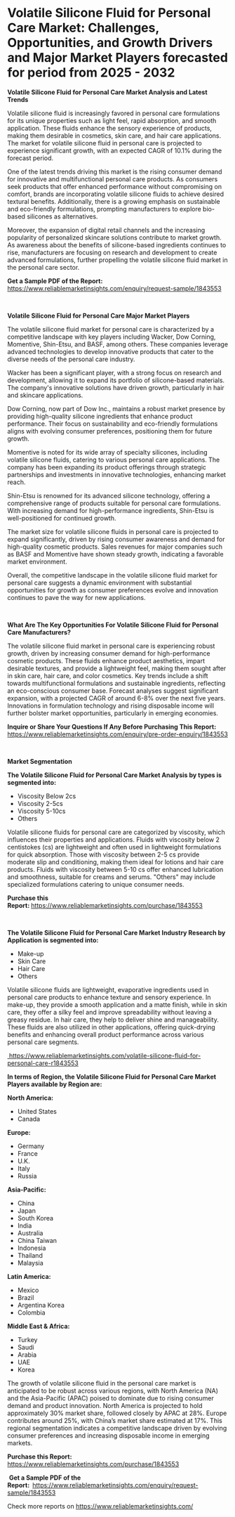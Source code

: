 <p><h1>Volatile Silicone Fluid for Personal Care Market: Challenges, Opportunities, and Growth Drivers and Major Market Players forecasted for period from 2025 - 2032</h1></p><p><strong>Volatile Silicone Fluid for Personal Care Market Analysis and Latest Trends</strong></p>
<p><p>Volatile silicone fluid is increasingly favored in personal care formulations for its unique properties such as light feel, rapid absorption, and smooth application. These fluids enhance the sensory experience of products, making them desirable in cosmetics, skin care, and hair care applications. The market for volatile silicone fluid in personal care is projected to experience significant growth, with an expected CAGR of 10.1% during the forecast period. </p><p>One of the latest trends driving this market is the rising consumer demand for innovative and multifunctional personal care products. As consumers seek products that offer enhanced performance without compromising on comfort, brands are incorporating volatile silicone fluids to achieve desired textural benefits. Additionally, there is a growing emphasis on sustainable and eco-friendly formulations, prompting manufacturers to explore bio-based silicones as alternatives.</p><p>Moreover, the expansion of digital retail channels and the increasing popularity of personalized skincare solutions contribute to market growth. As awareness about the benefits of silicone-based ingredients continues to rise, manufacturers are focusing on research and development to create advanced formulations, further propelling the volatile silicone fluid market in the personal care sector.</p></p>
<p><strong>Get a Sample PDF of the Report:&nbsp;</strong> <a href="https://www.reliablemarketinsights.com/enquiry/request-sample/1843553?utm_campaign=2888&utm_medium=2&utm_source=Github&utm_content=ia&utm_term=03042025&utm_id=volatile-silicone-fluid-for-personal-care">https://www.reliablemarketinsights.com/enquiry/request-sample/1843553</a></p>
<p>&nbsp;</p>
<p><strong>Volatile Silicone Fluid for Personal Care Major Market Players</strong></p>
<p><p>The volatile silicone fluid market for personal care is characterized by a competitive landscape with key players including Wacker, Dow Corning, Momentive, Shin-Etsu, and BASF, among others. These companies leverage advanced technologies to develop innovative products that cater to the diverse needs of the personal care industry.</p><p>Wacker has been a significant player, with a strong focus on research and development, allowing it to expand its portfolio of silicone-based materials. The company's innovative solutions have driven growth, particularly in hair and skincare applications.</p><p>Dow Corning, now part of Dow Inc., maintains a robust market presence by providing high-quality silicone ingredients that enhance product performance. Their focus on sustainability and eco-friendly formulations aligns with evolving consumer preferences, positioning them for future growth.</p><p>Momentive is noted for its wide array of specialty silicones, including volatile silicone fluids, catering to various personal care applications. The company has been expanding its product offerings through strategic partnerships and investments in innovative technologies, enhancing market reach.</p><p>Shin-Etsu is renowned for its advanced silicone technology, offering a comprehensive range of products suitable for personal care formulations. With increasing demand for high-performance ingredients, Shin-Etsu is well-positioned for continued growth.</p><p>The market size for volatile silicone fluids in personal care is projected to expand significantly, driven by rising consumer awareness and demand for high-quality cosmetic products. Sales revenues for major companies such as BASF and Momentive have shown steady growth, indicating a favorable market environment.</p><p>Overall, the competitive landscape in the volatile silicone fluid market for personal care suggests a dynamic environment with substantial opportunities for growth as consumer preferences evolve and innovation continues to pave the way for new applications.</p></p>
<p>&nbsp;</p>
<p><strong>What Are The Key Opportunities For Volatile Silicone Fluid for Personal Care Manufacturers?</strong></p>
<p><p>The volatile silicone fluid market in personal care is experiencing robust growth, driven by increasing consumer demand for high-performance cosmetic products. These fluids enhance product aesthetics, impart desirable textures, and provide a lightweight feel, making them sought after in skin care, hair care, and color cosmetics. Key trends include a shift towards multifunctional formulations and sustainable ingredients, reflecting an eco-conscious consumer base. Forecast analyses suggest significant expansion, with a projected CAGR of around 6-8% over the next five years. Innovations in formulation technology and rising disposable income will further bolster market opportunities, particularly in emerging economies.</p></p>
<p><strong>Inquire or Share Your Questions If Any Before Purchasing This Report:</strong> <a href="https://www.reliablemarketinsights.com/enquiry/pre-order-enquiry/1843553?utm_campaign=2888&utm_medium=2&utm_source=Github&utm_content=ia&utm_term=03042025&utm_id=volatile-silicone-fluid-for-personal-care">https://www.reliablemarketinsights.com/enquiry/pre-order-enquiry/1843553</a></p>
<p>&nbsp;</p>
<p><strong>Market Segmentation</strong></p>
<p><strong>The Volatile Silicone Fluid for Personal Care Market Analysis by types is segmented into:</strong></p>
<p><ul><li>Viscosity Below 2cs</li><li>Viscosity 2-5cs</li><li>Viscosity 5-10cs</li><li>Others</li></ul></p>
<p><p>Volatile silicone fluids for personal care are categorized by viscosity, which influences their properties and applications. Fluids with viscosity below 2 centistokes (cs) are lightweight and often used in lightweight formulations for quick absorption. Those with viscosity between 2-5 cs provide moderate slip and conditioning, making them ideal for lotions and hair care products. Fluids with viscosity between 5-10 cs offer enhanced lubrication and smoothness, suitable for creams and serums. "Others" may include specialized formulations catering to unique consumer needs.</p></p>
<p><strong>Purchase this Report:&nbsp;</strong><a href="https://www.reliablemarketinsights.com/purchase/1843553?utm_campaign=2888&utm_medium=2&utm_source=Github&utm_content=ia&utm_term=03042025&utm_id=volatile-silicone-fluid-for-personal-care">https://www.reliablemarketinsights.com/purchase/1843553</a></p>
<p>&nbsp;</p>
<p><strong>The Volatile Silicone Fluid for Personal Care Market Industry Research by Application is segmented into:</strong></p>
<p><ul><li>Make-up</li><li>Skin Care</li><li>Hair Care</li><li>Others</li></ul></p>
<p><p>Volatile silicone fluids are lightweight, evaporative ingredients used in personal care products to enhance texture and sensory experience. In make-up, they provide a smooth application and a matte finish, while in skin care, they offer a silky feel and improve spreadability without leaving a greasy residue. In hair care, they help to deliver shine and manageability. These fluids are also utilized in other applications, offering quick-drying benefits and enhancing overall product performance across various personal care segments.</p></p>
<p><a href="https://www.reliablemarketinsights.com/volatile-silicone-fluid-for-personal-care-r1843553?utm_campaign=2888&utm_medium=2&utm_source=Github&utm_content=ia&utm_term=03042025&utm_id=volatile-silicone-fluid-for-personal-care">&nbsp;https://www.reliablemarketinsights.com/volatile-silicone-fluid-for-personal-care-r1843553</a></p>
<p><strong>In terms of Region, the Volatile Silicone Fluid for Personal Care Market Players available by Region are:</strong></p>
<p>
    <p> <strong> North America: </strong>
        <ul>
            <li>United States</li>
            <li>Canada</li>
        </ul>
        </p> 
    <p> <strong> Europe: </strong>
        <ul>
            <li>Germany</li>
            <li>France</li>
            <li>U.K.</li>
            <li>Italy</li>
            <li>Russia</li>
        </ul>
        </p> 
    <p> <strong> Asia-Pacific: </strong>
        <ul>
            <li>China</li>
            <li>Japan</li>
            <li>South Korea</li>
            <li>India</li>
            <li>Australia</li>
            <li>China Taiwan</li>
            <li>Indonesia</li>
            <li>Thailand</li>
            <li>Malaysia</li>
        </ul>
        </p> 
    <p> <strong> Latin America: </strong>
        <ul>
            <li>Mexico</li>
            <li>Brazil</li>
            <li>Argentina Korea</li>
            <li>Colombia</li>
        </ul>
        </p> 
    <p> <strong> Middle East & Africa: </strong>
        <ul>
            <li>Turkey</li>
            <li>Saudi</li>
            <li>Arabia</li>
            <li>UAE</li>
            <li>Korea</li>
        </ul>
    </p>
    </p>
<p><p>The growth of volatile silicone fluid in the personal care market is anticipated to be robust across various regions, with North America (NA) and the Asia-Pacific (APAC) poised to dominate due to rising consumer demand and product innovation. North America is projected to hold approximately 30% market share, followed closely by APAC at 28%. Europe contributes around 25%, with China’s market share estimated at 17%. This regional segmentation indicates a competitive landscape driven by evolving consumer preferences and increasing disposable income in emerging markets.</p></p>
<p><strong>Purchase this Report: </strong><a href="https://www.reliablemarketinsights.com/purchase/1843553?utm_campaign=2888&utm_medium=2&utm_source=Github&utm_content=ia&utm_term=03042025&utm_id=volatile-silicone-fluid-for-personal-care">https://www.reliablemarketinsights.com/purchase/1843553</a></p>
<p>&nbsp;<strong>Get a Sample PDF of the Report:&nbsp;&nbsp;</strong><a href="https://www.reliablemarketinsights.com/enquiry/request-sample/1843553?utm_campaign=2888&utm_medium=2&utm_source=Github&utm_content=ia&utm_term=03042025&utm_id=volatile-silicone-fluid-for-personal-care">https://www.reliablemarketinsights.com/enquiry/request-sample/1843553</a></p>
<p><strong></strong></p>
<p>Check more reports on <a href="https://www.reliablemarketinsights.com/?utm_campaign=2888&utm_medium=2&utm_source=Github&utm_content=ia&utm_term=03042025&utm_id=volatile-silicone-fluid-for-personal-care">https://www.reliablemarketinsights.com/</a></p>